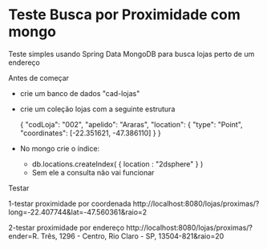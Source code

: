 # Teste Busca por Proximidade com mongo
Teste simples usando Spring Data MongoDB para busca lojas perto de um endereço


Antes de começar 

- crie um banco de dados "cad-lojas"
- crie um coleção lojas com a seguinte estrutura

	{
		"codLoja": "002",
		"apelido": "Araras",
		"location": { "type": "Point", "coordinates": [-22.351621, -47.386110] }
	}

- No mongo crie o índice:
  - db.locations.createIndex( { location : "2dsphere" } )
  - Sem ele a consulta não vai funcionar


	
Testar

1-testar proximidade por coordenada
	http://localhost:8080/lojas/proximas/?long=-22.407744&lat=-47.560361&raio=2
	
2-testar proximidade por endereço
	http://localhost:8080/lojas/proximas/?ender=R. Três, 1296 - Centro, Rio Claro - SP, 13504-821&raio=20
	

	
	
	
	